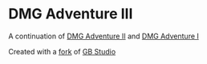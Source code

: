 # DMG Adventure III
A continuation of [DMG Adventure II](https://github.com/john-lay/dmg-adventure-ii) and [DMG Adventure I](https://github.com/john-lay/dmg-adventure)

Created with a [fork](https://github.com/john-lay/gb-studio) of [GB Studio](https://www.gbstudio.dev/)
